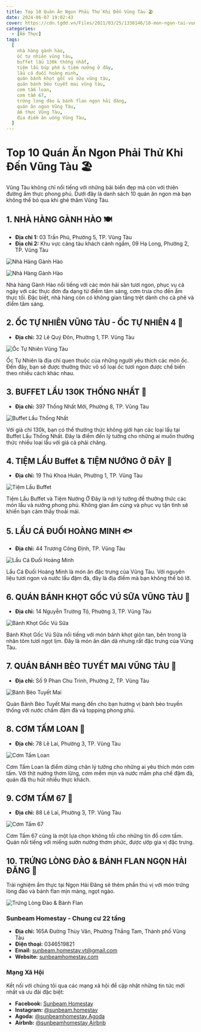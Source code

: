 ```yaml
---
title: Top 10 Quán Ăn Ngon Phải Thử Khi Đến Vũng Tàu 🏖️
date: 2024-06-07 19:02:43
cover: https://cdn.tgdd.vn/Files/2021/03/25/1338146/10-mon-ngon-tai-vung-tau-ma-ban-nhat-dinh-phai-thu-202201031535002554.jpg
categories:
  - [Ẩm Thực]
tags:
  [
    nhà hàng gành hào,
    ốc tự nhiên vũng tàu,
    buffet lẩu 130k thống nhất,
    tiệm lẩu búp phê & tiệm nướng ở đây,
    lẩu cá đuối hoàng minh,
    quán bánh khọt gốc vú sữa vũng tàu,
    quán bánh bèo tuyết mai vũng tàu,
    cơm tấm loan,
    cơm tấm 67,
    trứng lòng đào & bánh flan ngọn hải đăng,
    quán ăn ngon Vũng Tàu,
    ẩm thực Vũng Tàu,
    địa điểm ăn uống Vũng Tàu,
  ]
---
```


# Top 10 Quán Ăn Ngon Phải Thử Khi Đến Vũng Tàu 🏖️

Vũng Tàu không chỉ nổi tiếng với những bãi biển đẹp mà còn với thiên đường ẩm thực phong phú. Dưới đây là danh sách 10 quán ăn ngon mà bạn không thể bỏ qua khi ghé thăm Vũng Tàu.

## 1. NHÀ HÀNG GÀNH HÀO 🍽️

- **Địa chỉ 1:** 03 Trần Phú, Phường 5, TP. Vũng Tàu
- **Địa chỉ 2:** Khu vực cảng tàu khách cánh ngầm, 09 Hạ Long, Phường 2, TP. Vũng Tàu

![Nhà Hàng Gành Hào](https://ganhhao.com.vn/wp-content/uploads/2018/01/canh_ganh_hao.jpg "Nhà Hàng Gành Hào 1")

![Nhà Hàng Gành Hào](https://www.dulichthienthai.com/wp-content/uploads/2023/09/nha-hang-ganh-hao-2.jpg "Nhà Hàng Gành Hào 2")

Nhà hàng Gành Hào nổi tiếng với các món hải sản tươi ngon, phục vụ cả ngày với các thực đơn đa dạng từ điểm tâm sáng, cơm trưa cho đến ẩm thực tối. Đặc biệt, nhà hàng còn có không gian tầng trệt dành cho cà phê và điểm tâm sáng.

## 2. ỐC TỰ NHIÊN VŨNG TÀU - ỐC TỰ NHIÊN 4 🦪

- **Địa chỉ:** 32 Lê Quý Đôn, Phường 1, TP. Vũng Tàu

![Ốc Tự Nhiên Vũng Tàu](https://static.riviu.co/image/2020/11/30/1a3f7973398b96cafeceeeac167c9759_output.jpeg "Ốc Tự Nhiên Vũng Tàu")

Ốc Tự Nhiên là địa chỉ quen thuộc của những người yêu thích các món ốc. Đến đây, bạn sẽ được thưởng thức vô số loại ốc tươi ngon được chế biến theo nhiều cách khác nhau.

## 3. BUFFET LẨU 130K THỐNG NHẤT 🍲

- **Địa chỉ:** 397 Thống Nhất Mới, Phường 8, TP. Vũng Tàu

![Buffet Lẩu Thống Nhất](https://i.ibb.co/VgtTRWV/287507851-5167674866656989-117525869938845327-n.jpg "Buffet Lẩu Thống Nhất")

Với giá chỉ 130k, bạn có thể thưởng thức không giới hạn các loại lẩu tại Buffet Lẩu Thống Nhất. Đây là điểm đến lý tưởng cho những ai muốn thưởng thức nhiều loại lẩu với giá cả phải chăng.

## 4. TIỆM LẨU Buffet & TIỆM NƯỚNG Ở ĐÂY 🍢

- **Địa chỉ:** 19 Thủ Khoa Huân, Phường 1, TP. Vũng Tàu

![Tiệm Lẩu Buffet](https://i.ibb.co/C86pN8j/344335590-751878533074457-8087531941779890824-n.jpg "Tiệm Lẩu Buffet")

Tiệm Lẩu Buffet và Tiệm Nướng Ở Đây là nơi lý tưởng để thưởng thức các món lẩu và nướng phong phú. Không gian ấm cúng và phục vụ tận tình sẽ khiến bạn cảm thấy thoải mái.

## 5. LẨU CÁ ĐUỐI HOÀNG MINH 🐟

- **Địa chỉ:** 44 Trương Công Định, TP. Vũng Tàu

![Lẩu Cá Đuối Hoàng Minh](https://mia.vn/media/uploads/blog-du-lich/thuong-thuc-dac-san-binh-dan-tai-nha-hang-lau-ca-duoi-truong-cong-dinh-1-1633971708.jpg "Lẩu Cá Đuối Hoàng Minh")

Lẩu Cá Đuối Hoàng Minh là món ăn đặc trưng của Vũng Tàu. Với nguyên liệu tươi ngon và nước lẩu đậm đà, đây là địa điểm mà bạn không thể bỏ lỡ.

## 6. QUÁN BÁNH KHỌT GỐC VÚ SỮA VŨNG TÀU 🥞

- **Địa chỉ:** 14 Nguyễn Trường Tộ, Phường 3, TP. Vũng Tàu

![Bánh Khọt Gốc Vú Sữa](https://cdn.alongwalk.info/vn/wp-content/uploads/2022/06/22025658/image-banh-khot-vung-tau-o-dau-ngon-nhi-chia-se-12-quan-banh-khot-ngon-o-vung-tau-165581621882308.png "Bánh Khọt Gốc Vú Sữa")

Bánh Khọt Gốc Vú Sữa nổi tiếng với món bánh khọt giòn tan, bên trong là nhân tôm tươi ngọt lịm. Đây là món ăn dân dã nhưng rất đặc trưng của Vũng Tàu.

## 7. QUÁN BÁNH BÈO TUYẾT MAI VŨNG TÀU 🍛

- **Địa chỉ:** Số 9 Phan Chu Trinh, Phường 2, TP. Vũng Tàu

![Bánh Bèo Tuyết Mai](https://media-cdn.tripadvisor.com/media/photo-s/09/eb/d2/a0/tuyet-mai-vung-tau.jpg "Bánh Bèo Tuyết Mai")

Quán Bánh Bèo Tuyết Mai mang đến cho bạn hương vị bánh bèo truyền thống với nước chấm đậm đà và topping phong phú.

## 8. CƠM TẤM LOAN 🍚

- **Địa chỉ:** 78 Lê Lai, Phường 3, TP. Vũng Tàu

![Cơm Tấm Loan](https://i.ibb.co/JpVzX9P/295624877-108635018597669-5343562745175075935-n.jpg "Cơm Tấm Loan")

Cơm Tấm Loan là điểm dừng chân lý tưởng cho những ai yêu thích món cơm tấm. Với thịt nướng thơm lừng, cơm mềm mịn và nước mắm pha chế đậm đà, quán đã thu hút nhiều thực khách.

## 9. CƠM TẤM 67 🍖

- **Địa chỉ:** 88 Lê Lai, Phường 3, TP. Vũng Tàu

![Cơm Tấm 67](https://ticovilla.com/wp-content/uploads/2022/09/Com-tam-Vung-Tau-3.jpg "Cơm Tấm 67")

Cơm Tấm 67 cũng là một lựa chọn không tồi cho những tín đồ cơm tấm. Quán nổi tiếng với miếng sườn nướng thơm phức, được ướp gia vị đặc trưng.

## 10. TRỨNG LÒNG ĐÀO & BÁNH FLAN NGỌN HẢI ĐĂNG 🍮

Trải nghiệm ẩm thực tại Ngọn Hải Đăng sẽ thêm phần thú vị với món trứng lòng đào và bánh flan mịn màng, ngọt ngào.

![Trứng Lòng Đào & Bánh Flan](https://vungtaureview.vn/attachments/a215253e-6d36-4018-9c63-6f84208b4fb3-jpeg.5214/ "Trứng Lòng Đào & Bánh Flan")

### Sunbeam Homestay - Chung cư 22 tầng

- **Địa chỉ:** 165A Đường Thùy Vân, Phường Thắng Tam, Thành phố Vũng Tàu
- **Điện thoại:** 0346519821
- **Email:** sunbeam.homestay.vt@gmail.com
- **Website:** [sunbeamhomestay.com](http://sunbeamhomestay.com)

### Mạng Xã Hội

Kết nối với chúng tôi qua các mạng xã hội để cập nhật những tin tức mới nhất và ưu đãi đặc biệt:

- **Facebook:** [Sunbeam Homestay](http://www.facebook.com/sunbeamhomestay)
- **Instagram:** [@sunbeam.homestay](https://www.instagram.com/sunbeam.homestay)
- **Agoda:** [@sunbeamhomestay Agoda](https://www.agoda.com/vi-vn/seaview-50m-from-beach-2-bedrooms-bluesea/hotel/vung-tau-vn.html?ds=kJ0zn2gFOIAcm%2FzB)
- **Airbnb:** [@sunbeamhomestay Airbnb](https://airbnb.com/h/sunbeam-homestay)
